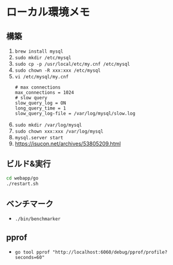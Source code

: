 # ローカル環境メモ
## 構築
1. `brew install mysql`
1. `sudo mkdir /etc/mysql`
1. `sudo cp -p /usr/local/etc/my.cnf /etc/mysql`
1. `sudo chown -R xxx:xxx /etc/mysql`
1. `vi /etc/mysql/my.cnf`
    ```
    # max connections
    max_connections = 1024
    # slow query
    slow_query_log = ON
    long_query_time = 1
    slow_query_log-file = /var/log/mysql/slow.log
    ```
1. `sudo mkdir /var/log/mysql`
1. `sudo chown xxx:xxx /var/log/mysql`
1. `mysql.server start`
1. https://isucon.net/archives/53805209.html

## ビルド&実行

```bash
cd webapp/go
./restart.sh
```

## ベンチマーク
* `./bin/benchmarker`

## pprof
* `go tool pprof "http://localhost:6060/debug/pprof/profile?seconds=60"`
